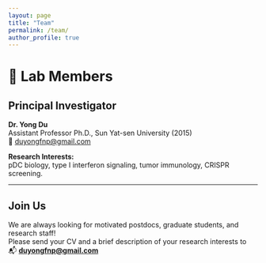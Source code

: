 ```yaml
---
layout: page
title: "Team"
permalink: /team/
author_profile: true
---
```


# 👥 Lab Members

## Principal Investigator

**Dr. Yong Du**  
Assistant Professor
Ph.D., Sun Yat-sen University (2015)  
📧 [duyongfnp@gmail.com](mailto:duyongfnp@gmail.com)

**Research Interests:**  
pDC biology, type I interferon signaling, tumor immunology, CRISPR screening.

---

## Join Us

We are always looking for motivated postdocs, graduate students, and research staff!  
Please send your CV and a brief description of your research interests to  
📬 **[duyongfnp@gmail.com](mailto:duyongfnp@gmail.com)**

